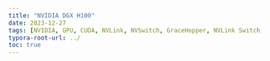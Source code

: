 ```yaml
---
title: "NVIDIA DGX H100"
date: 2023-12-27
tags: [NVIDIA, GPU, CUDA, NVLink, NVSwitch, GraceHopper, NVLink Switch, NVIDIA Blackwell]
typora-root-url: ../
toc: true
---
```




